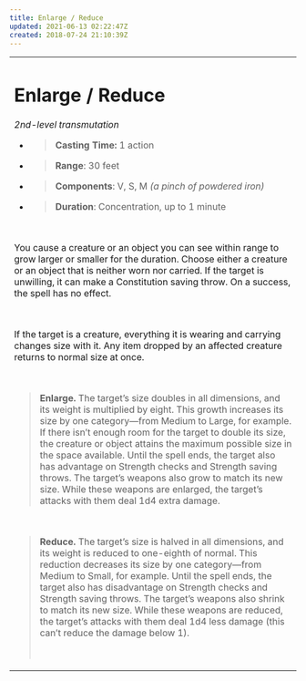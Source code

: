 ```yaml
---
title: Enlarge / Reduce
updated: 2021-06-13 02:22:47Z
created: 2018-07-24 21:10:39Z
---
```


<table><tbody><tr class="odd"><td><h1 id="enlarge-reduce"><strong>Enlarge / Reduce</strong></h1><p><em>2nd-level transmutation</em></p><ul><li><blockquote><p><strong>Casting Time:</strong> 1 action</p></blockquote></li><li><blockquote><p><strong>Range</strong>: 30 feet</p></blockquote></li><li><blockquote><p><strong>Components</strong>: V, S, M <em>(a pinch of powdered iron)</em></p></blockquote></li><li><blockquote><p><strong>Duration</strong>: Concentration, up to 1 minute</p></blockquote></li></ul><p> </p><p>You cause a creature or an object you can see within range to grow larger or smaller for the duration. Choose either a creature or an object that is neither worn nor carried. If the target is unwilling, it can make a Constitution saving throw. On a success, the spell has no effect.</p><p> </p><p>If the target is a creature, everything it is wearing and carrying changes size with it. Any item dropped by an affected creature returns to normal size at once.</p><p> </p><blockquote><p><strong>Enlarge.</strong> The target’s size doubles in all dimensions, and its weight is multiplied by eight. This growth increases its size by one category—from Medium to Large, for example. If there isn’t enough room for the target to double its size, the creature or object attains the maximum possible size in the space available. Until the spell ends, the target also has advantage on Strength checks and Strength saving throws. The target’s weapons also grow to match its new size. While these weapons are enlarged, the target’s attacks with them deal 1d4 extra damage.</p></blockquote><p> </p><blockquote><p><strong>Reduce.</strong> The target’s size is halved in all dimensions, and its weight is reduced to one-eighth of normal. This reduction decreases its size by one category—from Medium to Small, for example. Until the spell ends, the target also has disadvantage on Strength checks and Strength saving throws. The target’s weapons also shrink to match its new size. While these weapons are reduced, the target’s attacks with them deal 1d4 less damage (this can’t reduce the damage below 1).</p><p> </p></blockquote></td></tr></tbody></table>